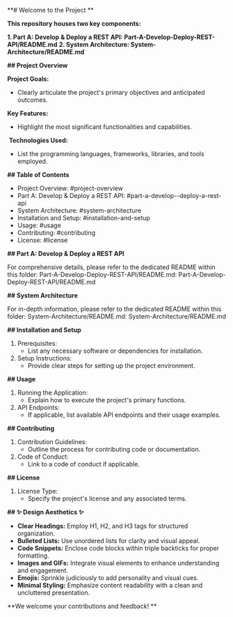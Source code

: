  **# Welcome to the Project **

**This repository houses two key components:**

**1. Part A: Develop & Deploy a REST API: Part-A-Develop-Deploy-REST-API/README.md**
**2. System Architecture: System-Architecture/README.md**

**## Project Overview**

 **Project Goals:**
- Clearly articulate the project's primary objectives and anticipated outcomes.

 **Key Features:**
- Highlight the most significant functionalities and capabilities.

️ **Technologies Used:**
- List the programming languages, frameworks, libraries, and tools employed.

**## Table of Contents**

- Project Overview: #project-overview
- Part A: Develop & Deploy a REST API: #part-a-develop--deploy-a-rest-api
- System Architecture: #system-architecture
- Installation and Setup: #installation-and-setup
- Usage: #usage
- Contributing: #contributing
- License: #license

**## Part A: Develop & Deploy a REST API**

For comprehensive details, please refer to the dedicated README within this folder: Part-A-Develop-Deploy-REST-API/README.md: Part-A-Develop-Deploy-REST-API/README.md

**## System Architecture**

For in-depth information, please refer to the dedicated README within this folder: System-Architecture/README.md: System-Architecture/README.md

**## Installation and Setup**

1. Prerequisites:
   - List any necessary software or dependencies for installation.
2. Setup Instructions:
   - Provide clear steps for setting up the project environment.

**## Usage**

1. Running the Application:
   - Explain how to execute the project's primary functions.
2. API Endpoints:
   - If applicable, list available API endpoints and their usage examples.

**## Contributing**

1. Contribution Guidelines:
   - Outline the process for contributing code or documentation.
2. Code of Conduct:
   - Link to a code of conduct if applicable.

**## License**

1. License Type:
   - Specify the project's license and any associated terms.

**## ✨ Design Aesthetics ✨**

- **Clear Headings:** Employ H1, H2, and H3 tags for structured organization.
- **Bulleted Lists:** Use unordered lists for clarity and visual appeal.
- **Code Snippets:** Enclose code blocks within triple backticks for proper formatting.
- **Images and GIFs:** Integrate visual elements to enhance understanding and engagement.
- **Emojis:**  Sprinkle judiciously to add personality and visual cues.
- **Minimal Styling:** Emphasize content readability with a clean and uncluttered presentation.

**We welcome your contributions and feedback! **
